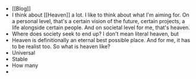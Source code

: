 - [[Blog]]
- I think about [[Heaven]] a lot. I like to think about what I'm aiming for. On a personal level, that's a certain vision of the future, certain projects, a life alongside certain people. And on societal level for me, that's heaven.
- Where does society seek to end up? I don't mean literal heaven, but
- Heaven is definitionally an eternal best possible place. And for me, it has to be realist too. So what is heaven like?
- Universal
- Stable
- How many
-